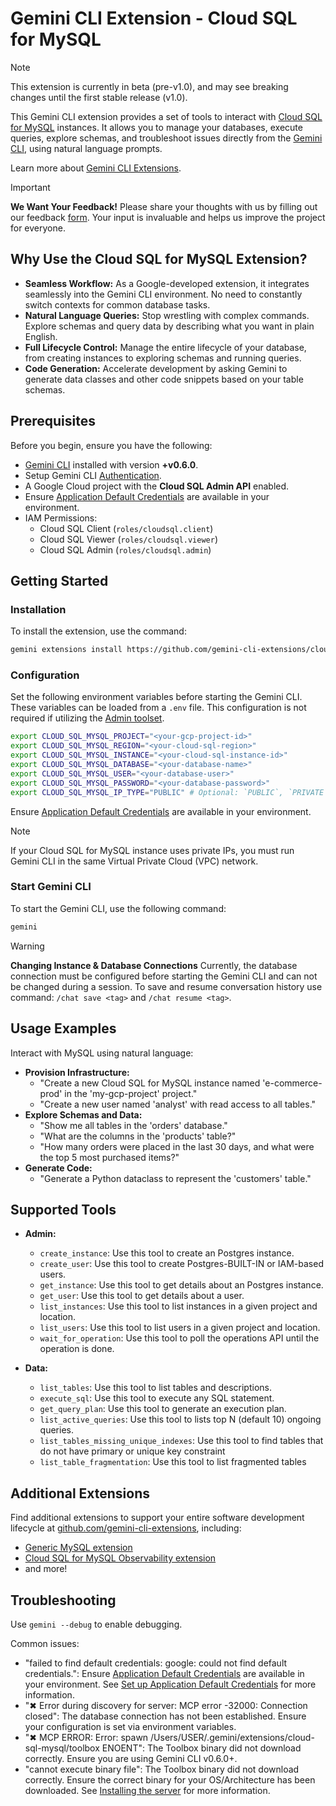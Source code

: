 # Gemini CLI Extension - Cloud SQL for MySQL

> [!NOTE]
> This extension is currently in beta (pre-v1.0), and may see breaking changes until the first stable release (v1.0).

This Gemini CLI extension provides a set of tools to interact with [Cloud SQL for MySQL](https://cloud.google.com/sql/docs/mysql) instances. It allows you to manage your databases, execute queries, explore schemas, and troubleshoot issues directly from the [Gemini CLI](https://google-gemini.github.io/gemini-cli/), using natural language prompts.

Learn more about [Gemini CLI Extensions](https://github.com/google-gemini/gemini-cli/blob/main/docs/extensions/index.md).
> [!IMPORTANT]
> **We Want Your Feedback!**
> Please share your thoughts with us by filling out our feedback [form][form]. 
> Your input is invaluable and helps us improve the project for everyone.

[form]: https://docs.google.com/forms/d/e/1FAIpQLSfEGmLR46iipyNTgwTmIDJqzkAwDPXxbocpXpUbHXydiN1RTw/viewform?usp=pp_url&entry.157487=cloud-sql-mysql
## Why Use the Cloud SQL for MySQL Extension?

* **Seamless Workflow:** As a Google-developed extension, it integrates seamlessly into the Gemini CLI environment. No need to constantly switch contexts for common database tasks.
* **Natural Language Queries:** Stop wrestling with complex commands. Explore schemas and query data by describing what you want in plain English.
* **Full Lifecycle Control:** Manage the entire lifecycle of your database, from creating instances to exploring schemas and running queries.
* **Code Generation:** Accelerate development by asking Gemini to generate data classes and other code snippets based on your table schemas.


## Prerequisites

Before you begin, ensure you have the following:

* [Gemini CLI](https://github.com/google-gemini/gemini-cli) installed with version **+v0.6.0**.
* Setup Gemini CLI [Authentication](https://github.com/google-gemini/gemini-cli/tree/main?tab=readme-ov-file#-authentication-options).
* A Google Cloud project with the **Cloud SQL Admin API** enabled.
* Ensure [Application Default Credentials](https://cloud.google.com/docs/authentication/gcloud) are available in your environment.
* IAM Permissions:
  * Cloud SQL Client (`roles/cloudsql.client`)
  * Cloud SQL Viewer (`roles/cloudsql.viewer`)
  * Cloud SQL Admin (`roles/cloudsql.admin`)

## Getting Started

### Installation

To install the extension, use the command:

```bash
gemini extensions install https://github.com/gemini-cli-extensions/cloud-sql-mysql
```

### Configuration

Set the following environment variables before starting the Gemini CLI. These variables can be loaded from a `.env` file.
This configuration is not required if utilizing the [Admin toolset](#supported-tools).

```bash
export CLOUD_SQL_MYSQL_PROJECT="<your-gcp-project-id>"
export CLOUD_SQL_MYSQL_REGION="<your-cloud-sql-region>"
export CLOUD_SQL_MYSQL_INSTANCE="<your-cloud-sql-instance-id>"
export CLOUD_SQL_MYSQL_DATABASE="<your-database-name>"
export CLOUD_SQL_MYSQL_USER="<your-database-user>"
export CLOUD_SQL_MYSQL_PASSWORD="<your-database-password>"
export CLOUD_SQL_MYSQL_IP_TYPE="PUBLIC" # Optional: `PUBLIC`, `PRIVATE`, `PSC`. Defaults to `PUBLIC`.
```

Ensure [Application Default Credentials](https://cloud.google.com/docs/authentication/gcloud) are available in your environment.

> [!NOTE]
> If your Cloud SQL for MySQL instance uses private IPs, you must run Gemini CLI in the same Virtual Private Cloud (VPC) network.

### Start Gemini CLI

To start the Gemini CLI, use the following command:

```bash
gemini
```

> [!WARNING]
> **Changing Instance & Database Connections**
> Currently, the database connection must be configured before starting the Gemini CLI and can not be changed during a session.
> To save and resume conversation history use command: `/chat save <tag>` and `/chat resume <tag>`.

## Usage Examples

Interact with MySQL using natural language:

* **Provision Infrastructure:**
    * "Create a new Cloud SQL for MySQL instance named 'e-commerce-prod' in the 'my-gcp-project' project."
    * "Create a new user named 'analyst' with read access to all tables."
* **Explore Schemas and Data:**
  * "Show me all tables in the 'orders' database."
  * "What are the columns in the 'products' table?"
  * "How many orders were placed in the last 30 days, and what were the top 5 most purchased items?"
* **Generate Code:**
  * "Generate a Python dataclass to represent the 'customers' table."

## Supported Tools

* **Admin:**
   	* `create_instance`: Use this tool to create an Postgres instance.
   	* `create_user`: Use this tool to create Postgres-BUILT-IN or IAM-based users.
   	* `get_instance`: Use this tool to get details about an Postgres instance.
   	* `get_user`: Use this tool to get details about a user.
   	* `list_instances`: Use this tool to list instances in a given project and location.
   	* `list_users`: Use this tool to list users in a given project and location.
    * `wait_for_operation`: Use this tool to poll the operations API until the operation is done.

* **Data:**
    *  `list_tables`: Use this tool to list tables and descriptions.
    *  `execute_sql`: Use this tool to execute any SQL statement.
    *  `get_query_plan`: Use this tool to generate an execution plan.
    *  `list_active_queries`: Use this tool to lists top N (default 10) ongoing queries.
    *  `list_tables_missing_unique_indexes`: Use this tool to find tables that do not have primary or unique key constraint
    *  `list_table_fragmentation`: Use this tool to list fragmented tables

## Additional Extensions

Find additional extensions to support your entire software development lifecycle at [github.com/gemini-cli-extensions](https://github.com/gemini-cli-extensions), including:
* [Generic MySQL extension](https://github.com/gemini-cli-extensions/mysql)
* [Cloud SQL for MySQL Observability extension](https://github.com/gemini-cli-extensions/cloud-sql-mysql-observability)
* and more!

## Troubleshooting

Use `gemini --debug` to enable debugging.

Common issues:

* "failed to find default credentials: google: could not find default credentials.": Ensure [Application Default Credentials](https://cloud.google.com/docs/authentication/gcloud) are available in your environment. See [Set up Application Default Credentials](https://cloud.google.com/docs/authentication/external/set-up-adc) for more information.
* "✖ Error during discovery for server: MCP error -32000: Connection closed": The database connection has not been established. Ensure your configuration is set via environment variables.
* "✖ MCP ERROR: Error: spawn /Users/USER/.gemini/extensions/cloud-sql-mysql/toolbox ENOENT": The Toolbox binary did not download correctly. Ensure you are using Gemini CLI v0.6.0+.
* "cannot execute binary file": The Toolbox binary did not download correctly. Ensure the correct binary for your OS/Architecture has been downloaded. See [Installing the server](https://googleapis.github.io/genai-toolbox/getting-started/introduction/#installing-the-server) for more information.
